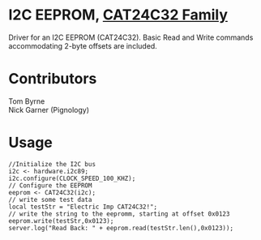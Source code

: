 I2C EEPROM, [CAT24C32 Family](http://www.onsemi.com/pub_link/Collateral/CAT24C32-D.PDF)
==============
Driver for an I2C EEPROM (CAT24C32). Basic Read and Write commands accommodating 2-byte offsets are included.

Contributors
===================================
Tom Byrne  
Nick Garner (Pignology)

Usage
===================================

```
//Initialize the I2C bus
i2c <- hardware.i2c89;
i2c.configure(CLOCK_SPEED_100_KHZ);
// Configure the EEPROM
eeprom <- CAT24C32(i2c);
// write some test data
local testStr = "Electric Imp CAT24C32!";
// write the string to the eepromm, starting at offset 0x0123
eeprom.write(testStr,0x0123);
server.log("Read Back: " + eeprom.read(testStr.len(),0x0123));

```
